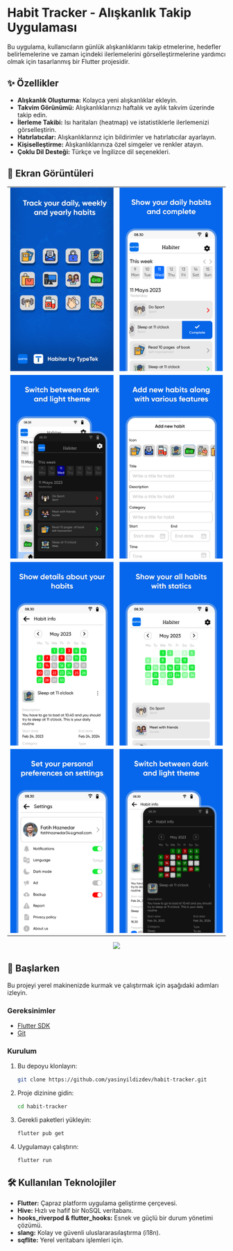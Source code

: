 # Habit Tracker - Alışkanlık Takip Uygulaması

Bu uygulama, kullanıcıların günlük alışkanlıklarını takip etmelerine, hedefler belirlemelerine ve zaman içindeki ilerlemelerini görselleştirmelerine yardımcı olmak için tasarlanmış bir Flutter projesidir.

## ✨ Özellikler

*   **Alışkanlık Oluşturma:** Kolayca yeni alışkanlıklar ekleyin.
*   **Takvim Görünümü:** Alışkanlıklarınızı haftalık ve aylık takvim üzerinde takip edin.
*   **İlerleme Takibi:** Isı haritaları (heatmap) ve istatistiklerle ilerlemenizi görselleştirin.
*   **Hatırlatıcılar:** Alışkanlıklarınız için bildirimler ve hatırlatıcılar ayarlayın.
*   **Kişiselleştirme:** Alışkanlıklarınıza özel simgeler ve renkler atayın.
*   **Çoklu Dil Desteği:** Türkçe ve İngilizce dil seçenekleri.

## 📱 Ekran Görüntüleri

| | |
|:-------------------------:|:-------------------------:|
|<img src="assets/images/play-store/0.png" width="260"> | <img src="assets/images/play-store/1.png" width="260">|
|<img src="assets/images/play-store/2.png" width="260"> | <img src="assets/images/play-store/3.png" width="260">|
|<img src="assets/images/play-store/4.png" width="260"> | <img src="assets/images/play-store/5.png" width="260">|
|<img src="assets/images/play-store/6.png" width="260"> | <img src="assets/images/play-store/7.png" width="260">|

<p align="center">
  <img src="assets/images/play-store/özellik-grafik.png" width="800">
</p>

## 🚀 Başlarken

Bu projeyi yerel makinenizde kurmak ve çalıştırmak için aşağıdaki adımları izleyin.

### Gereksinimler

*   [Flutter SDK](https://flutter.dev/docs/get-started/install)
*   [Git](https://git-scm.com/downloads)

### Kurulum

1.  Bu depoyu klonlayın:
    ```sh
    git clone https://github.com/yasinyildizdev/habit-tracker.git
    ```
2.  Proje dizinine gidin:
    ```sh
    cd habit-tracker
    ```
3.  Gerekli paketleri yükleyin:
    ```sh
    flutter pub get
    ```
4.  Uygulamayı çalıştırın:
    ```sh
    flutter run
    ```

## 🛠️ Kullanılan Teknolojiler

*   **Flutter:** Çapraz platform uygulama geliştirme çerçevesi.
*   **Hive:** Hızlı ve hafif bir NoSQL veritabanı.
*   **hooks_riverpod & flutter_hooks:** Esnek ve güçlü bir durum yönetimi çözümü.
*   **slang:** Kolay ve güvenli uluslararasılaştırma (i18n).
*   **sqflite:** Yerel veritabanı işlemleri için.
